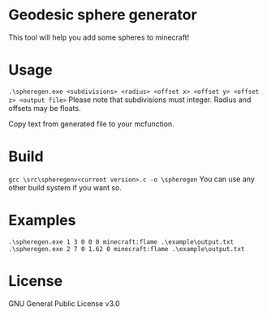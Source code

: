# Geodesic sphere generator
This tool will help you add some spheres to minecraft!

# Usage
```.\spheregen.exe <subdivisions> <radius> <offset x> <offset y> <offset z> <output file>```
Please note that subdivisions must integer.
Radius and offsets may be floats.

Copy text from generated file to your mcfunction.

# Build
```gcc \src\spheregenv<current version>.c -o \spheregen```
You can use any other build system if you want so.

# Examples
```.\spheregen.exe 1 3 0 0 0 minecraft:flame .\example\output.txt```
[](example/screenshots/0.png)
```.\spheregen.exe 2 7 0 1.62 0 minecraft:flame .\example\output.txt```
[](example/screenshots/1.png)

# License
GNU General Public License v3.0